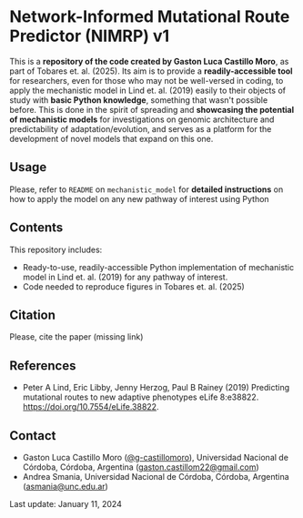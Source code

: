 # Network-Informed Mutational Route Predictor (NIMRP) v1

This is a **repository of the code created by Gaston Luca Castillo Moro**, as part of Tobares et. al. (2025). Its aim is to provide a **readily-accessible tool** for researchers, even for those who may not be well-versed in coding, to apply the mechanistic model in Lind et. al. (2019) easily to their objects of study with **basic Python knowledge**, something that wasn't possible before. This is done in the spirit of spreading and **showcasing the potential of mechanistic models** for investigations on genomic architecture and predictability of adaptation/evolution, and serves as a platform for the development of novel models that expand on this one. 

Usage
------
Please, refer to `README` on `mechanistic_model` for **detailed instructions** on how to apply the model on any new pathway of interest using Python

Contents
-------

This repository includes: 
- Ready-to-use, readily-accessible Python implementation of mechanistic model in Lind et. al. (2019) for any pathway of interest. 
- Code needed to reproduce figures in Tobares et. al. (2025)

Citation
--------

Please, cite the paper (missing link)

References
--------

- Peter A Lind, Eric Libby, Jenny Herzog, Paul B Rainey (2019) Predicting mutational routes to new adaptive phenotypes eLife 8:e38822. https://doi.org/10.7554/eLife.38822.

Contact
--------

- Gaston Luca Castillo Moro ([@g-castillomoro](https://github.com/g-castillomoro)), Universidad Nacional de Córdoba, Córdoba, Argentina (gaston.castillom22@gmail.com)
- Andrea Smania, Universidad Nacional de Córdoba, Córdoba, Argentina (asmania@unc.edu.ar)

Last update: January 11, 2024
